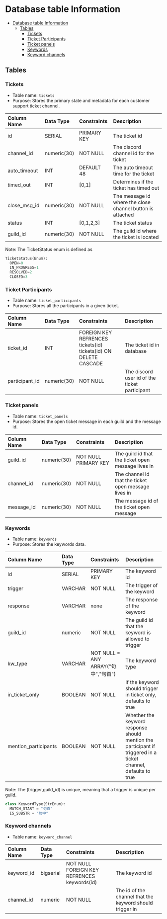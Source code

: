 # Database table Information

<!--toc:start-->
- [Database table Information](#database-table-information)
  - [Tables](#tables)
    - [Tickets](#tickets)
    - [Ticket Participants](#ticket-participants)
    - [Ticket panels](#ticket-panels)
    - [Keywords](#keywords)
    - [Keyword channels](#keyword-channels)
<!--toc:end-->

## Tables

### Tickets

- Table name: `tickets`
- Purpose: Stores the primary state and metadata for each customer support ticket channel.

| Column Name  | Data Type   | Constraints | Description                                               |
|:-------------|:------------|:------------|:----------------------------------------------------------|
| id           | SERIAL      | PRIMARY KEY | The ticket id                                             |
| channel_id   | numeric(30) | NOT NULL    | The discord channel id for the ticket                     |
| auto_timeout | INT         | DEFAULT 48  | The auto timeout time for the ticket                      |
| timed_out    | INT         | \[0,1\]     | Determines if the ticket has timed out                    |
| close_msg_id | numeric(30) | NOT NULL    | The message id where the close channel button is attached |
| status       | INT         | \[0,1,2,3\] | The ticket status                                         |
| guild_id     | numeric(30) | NOT NULL    | The guild id where the ticket is located                  |

Note: The TicketStatus enum is defined as

```python
TicketStatus(Enum):
  OPEN=0
  IN_PROGRESS=1
  RESOLVED=2
  CLOSED=3
```

### Ticket Participants

- Table name: `ticket_participants`
- Purpose: Stores all the participants in a given ticket.

| Column Name    | Data Type   | Constraints                                                     | Description                                   |
|:---------------|:------------|:----------------------------------------------------------------|:----------------------------------------------|
| ticket_id      | INT         | FOREIGN KEY REFRENCES tickets(id) tickets(id) ON DELETE CASCADE | The ticket id in database                     |
| participant_id | numeric(30) | NOT NULL                                                        | The discord user id of the ticket participant |

### Ticket panels

- Table name: `ticket_panels`
- Purpose: Stores the open ticket message in each guild and the message id.

| Column Name | Data Type   | Constraints          | Description                                          |
|:------------|:------------|:---------------------|:-----------------------------------------------------|
| guild_id    | numeric(30) | NOT NULL PRIMARY KEY | The guild id that the ticket open message lives in   |
| channel_id  | numeric(30) | NOT NULL             | The channel id that the ticket open message lives in |
| message_id  | numeric(30) | NOT NULL             | The message id of the ticket open message            |

### Keywords

- Table name: `keywords`
- Purpose: Stores the keywords data.

| Column Name          | Data Type | Constraints                         | Description                                                                                                    |
|:---------------------|:----------|:------------------------------------|:---------------------------------------------------------------------------------------------------------------|
| id                   | SERIAL    | PRIMARY KEY                         | The keyword id                                                                                                 |
| trigger              | VARCHAR   | NOT NULL                            | The trigger of the keyword                                                                                     |
| response             | VARCHAR   | none                                | The response of the keyword                                                                                    |
| guild_id             | numeric   | NOT NULL                            | The guild id that the keyword is allowed to trigger                                                            |
| kw_type              | VARCHAR   | NOT NULL = ANY ARRAY("句中","句首") | The keyword type                                                                                               |
| in_ticket_only       | BOOLEAN   | NOT NULL                            | If the keyword should trigger in ticket only, defaults to true                                                 |
| mention_participants | BOOLEAN   | NOT NULL                            | Whether the keyword response should mention the participant if triggered in a ticket channel, defaults to true |

Note: The (trigger,guild_id) is unique, meaning that a trigger is unique per guild.

```python
class KeywordType(StrEnum):
  MATCH_START = "句首"
  IS_SUBSTR = "句中"
```

### Keyword channels

- Table name: `keyword_channel`

| Column Name | Data Type | Constraints                                 | Description                                              |
|:------------|:----------|:--------------------------------------------|:---------------------------------------------------------|
| keyword_id  | bigserial | NOT NULL FOREIGN KEY REFRENCES keywords(id) | The keyword id                                           |
| channel_id  | numeric   | NOT NULL                                    | The id of the channel that the keyword should trigger in |
